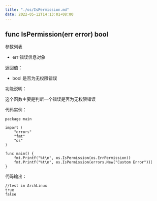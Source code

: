 ```yaml
---
title: "./os/IsPermission.md"
date: 2022-05-12T14:13:01+08:00
---
```

## func IsPermission(err error) bool

参数列表

- err 错误信息对象

返回值：

- bool 是否为无权限错误

功能说明：

这个函数主要是判断一个错误是否为无权限错误

代码实例：

    package main

    import (
        "errors"
        "fmt"
        "os"
    )

    func main() {
        fmt.Printf("%t\n", os.IsPermission(os.ErrPermission))
        fmt.Printf("%t\n", os.IsPermission(errors.New("Custom Error")))
    }

代码输出：

    //test in ArchLinux
    true
    false
